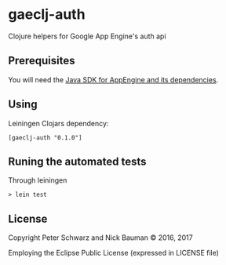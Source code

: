 # gaeclj-auth

Clojure helpers for Google App Engine's auth api

## Prerequisites

You will need the [Java SDK for AppEngine and its dependencies](https://cloud.google.com/appengine/docs/standard/java/download). 

## Using

Leiningen Clojars dependency:

```
[gaeclj-auth "0.1.0"]
```
## Runing the automated tests

Through leiningen

    > lein test

## License

Copyright Peter Schwarz and Nick Bauman © 2016, 2017

Employing the Eclipse Public License (expressed in LICENSE file)
